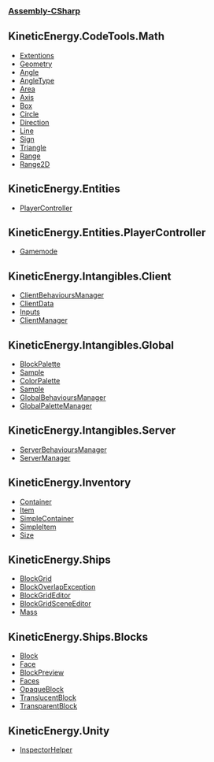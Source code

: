 ### [Assembly-CSharp](./Assembly-CSharp.md 'Assembly-CSharp')
<a name='KineticEnergy-CodeTools-Math'></a>
## KineticEnergy.CodeTools.Math
- [Extentions](./KineticEnergy-CodeTools-Math-Extentions.md 'KineticEnergy.CodeTools.Math.Extentions')
- [Geometry](./KineticEnergy-CodeTools-Math-Geometry.md 'KineticEnergy.CodeTools.Math.Geometry')
- [Angle](./KineticEnergy-CodeTools-Math-Geometry-Angle.md 'KineticEnergy.CodeTools.Math.Geometry.Angle')
- [AngleType](./KineticEnergy-CodeTools-Math-Geometry-AngleType.md 'KineticEnergy.CodeTools.Math.Geometry.AngleType')
- [Area](./KineticEnergy-CodeTools-Math-Geometry-Area.md 'KineticEnergy.CodeTools.Math.Geometry.Area')
- [Axis](./KineticEnergy-CodeTools-Math-Geometry-Axis.md 'KineticEnergy.CodeTools.Math.Geometry.Axis')
- [Box](./KineticEnergy-CodeTools-Math-Geometry-Box.md 'KineticEnergy.CodeTools.Math.Geometry.Box')
- [Circle](./KineticEnergy-CodeTools-Math-Geometry-Circle.md 'KineticEnergy.CodeTools.Math.Geometry.Circle')
- [Direction](./KineticEnergy-CodeTools-Math-Geometry-Direction.md 'KineticEnergy.CodeTools.Math.Geometry.Direction')
- [Line](./KineticEnergy-CodeTools-Math-Geometry-Line.md 'KineticEnergy.CodeTools.Math.Geometry.Line')
- [Sign](./KineticEnergy-CodeTools-Math-Geometry-Sign.md 'KineticEnergy.CodeTools.Math.Geometry.Sign')
- [Triangle](./KineticEnergy-CodeTools-Math-Geometry-Triangle.md 'KineticEnergy.CodeTools.Math.Geometry.Triangle')
- [Range](./KineticEnergy-CodeTools-Math-Range.md 'KineticEnergy.CodeTools.Math.Range')
- [Range2D](./KineticEnergy-CodeTools-Math-Range2D.md 'KineticEnergy.CodeTools.Math.Range2D')
<a name='KineticEnergy-Entities'></a>
## KineticEnergy.Entities
- [PlayerController](./KineticEnergy-Entities-PlayerController.md 'KineticEnergy.Entities.PlayerController')
<a name='KineticEnergy-Entities-PlayerController'></a>
## KineticEnergy.Entities.PlayerController
- [Gamemode](./KineticEnergy-Entities-PlayerController-Gamemode.md 'KineticEnergy.Entities.PlayerController.Gamemode')
<a name='KineticEnergy-Intangibles-Client'></a>
## KineticEnergy.Intangibles.Client
- [ClientBehavioursManager](./KineticEnergy-Intangibles-Client-ClientBehavioursManager.md 'KineticEnergy.Intangibles.Client.ClientBehavioursManager')
- [ClientData](./KineticEnergy-Intangibles-Client-ClientData.md 'KineticEnergy.Intangibles.Client.ClientData')
- [Inputs](./KineticEnergy-Intangibles-Client-ClientData-Inputs.md 'KineticEnergy.Intangibles.Client.ClientData.Inputs')
- [ClientManager](./KineticEnergy-Intangibles-Client-ClientManager.md 'KineticEnergy.Intangibles.Client.ClientManager')
<a name='KineticEnergy-Intangibles-Global'></a>
## KineticEnergy.Intangibles.Global
- [BlockPalette](./KineticEnergy-Intangibles-Global-BlockPalette.md 'KineticEnergy.Intangibles.Global.BlockPalette')
- [Sample](./KineticEnergy-Intangibles-Global-BlockPalette-Sample.md 'KineticEnergy.Intangibles.Global.BlockPalette.Sample')
- [ColorPalette](./KineticEnergy-Intangibles-Global-ColorPalette.md 'KineticEnergy.Intangibles.Global.ColorPalette')
- [Sample](./KineticEnergy-Intangibles-Global-ColorPalette-Sample.md 'KineticEnergy.Intangibles.Global.ColorPalette.Sample')
- [GlobalBehavioursManager](./KineticEnergy-Intangibles-Global-GlobalBehavioursManager.md 'KineticEnergy.Intangibles.Global.GlobalBehavioursManager')
- [GlobalPaletteManager](./KineticEnergy-Intangibles-Global-GlobalPaletteManager.md 'KineticEnergy.Intangibles.Global.GlobalPaletteManager')
<a name='KineticEnergy-Intangibles-Server'></a>
## KineticEnergy.Intangibles.Server
- [ServerBehavioursManager](./KineticEnergy-Intangibles-Server-ServerBehavioursManager.md 'KineticEnergy.Intangibles.Server.ServerBehavioursManager')
- [ServerManager](./KineticEnergy-Intangibles-Server-ServerManager.md 'KineticEnergy.Intangibles.Server.ServerManager')
<a name='KineticEnergy-Inventory'></a>
## KineticEnergy.Inventory
- [Container](./KineticEnergy-Inventory-Container.md 'KineticEnergy.Inventory.Container')
- [Item](./KineticEnergy-Inventory-Item.md 'KineticEnergy.Inventory.Item')
- [SimpleContainer](./KineticEnergy-Inventory-SimpleContainer.md 'KineticEnergy.Inventory.SimpleContainer')
- [SimpleItem](./KineticEnergy-Inventory-SimpleItem.md 'KineticEnergy.Inventory.SimpleItem')
- [Size](./KineticEnergy-Inventory-Size.md 'KineticEnergy.Inventory.Size')
<a name='KineticEnergy-Ships'></a>
## KineticEnergy.Ships
- [BlockGrid](./KineticEnergy-Ships-BlockGrid.md 'KineticEnergy.Ships.BlockGrid')
- [BlockOverlapException](./KineticEnergy-Ships-BlockGrid-BlockOverlapException.md 'KineticEnergy.Ships.BlockGrid.BlockOverlapException')
- [BlockGridEditor](./KineticEnergy-Ships-BlockGridEditor.md 'KineticEnergy.Ships.BlockGridEditor')
- [BlockGridSceneEditor](./KineticEnergy-Ships-BlockGridSceneEditor.md 'KineticEnergy.Ships.BlockGridSceneEditor')
- [Mass](./KineticEnergy-Ships-Mass.md 'KineticEnergy.Ships.Mass')
<a name='KineticEnergy-Ships-Blocks'></a>
## KineticEnergy.Ships.Blocks
- [Block](./KineticEnergy-Ships-Blocks-Block.md 'KineticEnergy.Ships.Blocks.Block')
- [Face](./KineticEnergy-Ships-Blocks-Block-Face.md 'KineticEnergy.Ships.Blocks.Block.Face')
- [BlockPreview](./KineticEnergy-Ships-Blocks-BlockPreview.md 'KineticEnergy.Ships.Blocks.BlockPreview')
- [Faces](./KineticEnergy-Ships-Blocks-Faces.md 'KineticEnergy.Ships.Blocks.Faces')
- [OpaqueBlock](./KineticEnergy-Ships-Blocks-OpaqueBlock.md 'KineticEnergy.Ships.Blocks.OpaqueBlock')
- [TranslucentBlock](./KineticEnergy-Ships-Blocks-TranslucentBlock.md 'KineticEnergy.Ships.Blocks.TranslucentBlock')
- [TransparentBlock](./KineticEnergy-Ships-Blocks-TransparentBlock.md 'KineticEnergy.Ships.Blocks.TransparentBlock')
<a name='KineticEnergy-Unity'></a>
## KineticEnergy.Unity
- [InspectorHelper](./KineticEnergy-Unity-InspectorHelper.md 'KineticEnergy.Unity.InspectorHelper')
